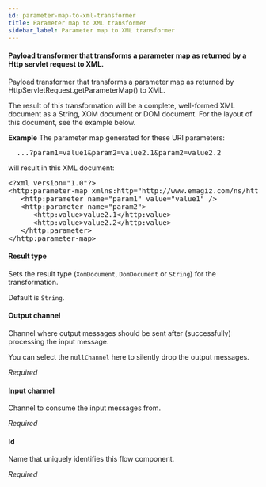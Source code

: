 ```yaml
---
id: parameter-map-to-xml-transformer
title: Parameter map to XML transformer
sidebar_label: Parameter map to XML transformer
---
```

#### Payload transformer that transforms a parameter map as returned by a Http servlet request to XML.
Payload transformer that transforms a parameter map as returned by HttpServletRequest.getParameterMap() to XML.

The result of this transformation will be a complete, well-formed XML document as a String, XOM document or DOM document. For the layout of this document, see the example below.

<b>Example</b>
The parameter map generated for these URI parameters:
<pre>  ...?param1=value1&amp;param2=value2.1&amp;param2=value2.2</pre>
will result in this XML document:
<pre>
&lt;?xml version=&quot;1.0&quot;?&gt;
&lt;http:parameter-map xmlns:http=&quot;http://www.emagiz.com/ns/http/1.0/&quot;&gt;
   &lt;http:parameter name=&quot;param1&quot; value=&quot;value1&quot; /&gt;
   &lt;http:parameter name=&quot;param2&quot;&gt;
      &lt;http:value&gt;value2.1&lt;/http:value&gt;
      &lt;http:value&gt;value2.2&lt;/http:value&gt;
   &lt;/http:parameter&gt;
&lt;/http:parameter-map&gt;
</pre>

#### Result type
Sets the result type (<code>XomDocument</code>, <code>DomDocument</code> or <code>String</code>) for the transformation. 

Default is <code>String</code>.


#### Output channel
Channel where output messages should be sent after (successfully) processing the input message.

You can select the <code>nullChannel</code> here to silently drop the output messages.

<i>Required</i>

#### Input channel
Channel to consume the input messages from.

<i>Required</i>

#### Id
Name that uniquely identifies this flow component.

<i>Required</i>

